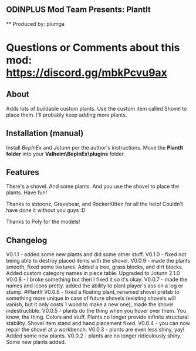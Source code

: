 ﻿## ODINPLUS Mod Team Presents: PlantIt
** Produced by: plumga
# Questions or Comments about this mod: https://discord.gg/mbkPcvu9ax

## About
Adds lots of buildable custom plants. Use the custom item called Shovel to place them. I'll probably keep adding more plants.

## Installation (manual)
Install *BepInEx* and *Jotunn* per the author's instructions.
Move the **PlantIt folder** into your **Valheim\BepInEx\plugins** folder.

## Features
There's a shovel. And some plants. And you use the shovel to place the plants. Have fun!

Thanks to sbtoonz, Gravebear, and RockerKitten for all the help! Couldn't have done it without you guys :D

Thanks to Poly for the models!

## Changelog
V0.1.1 - added some new plants and did some other stuff.
V0.1.0 - fixed not being able to destroy placed items with the shovel.
V0.0.9 - made the plants smooth, fixed some textures. Added a tree, grass blocks, and dirt blocks. Added custom category names in piece table. Upgraded to Jotunn 2.1.0
V0.0.8 - I broke something but then I fixed it so it's okay.
V0.0.7 - made the names and icons pretty. added the ability to plant player's ass on a log or stump. #PlantIt
V0.0.6 - fixed a floating plant, renamed shovel prefab to something more unique in case of future shovels (existing shovels will vanish, but it only costs 1 wood to make a new one), made the shovel indestructible.
V0.0.5 - plants do the thing when you hover over them. You know, the thing. Colors and stuff. Plants no longer provide infinite structural stability. Shovel item stand and hand placement fixed.
V0.0.4 - you can now repair the shovel at a workbench.
V0.0.3 - plants are even less shiny, yay! Added some new plants.
V0.0.2 - plants are no longer ridiculously shiny. Some new plants added.
